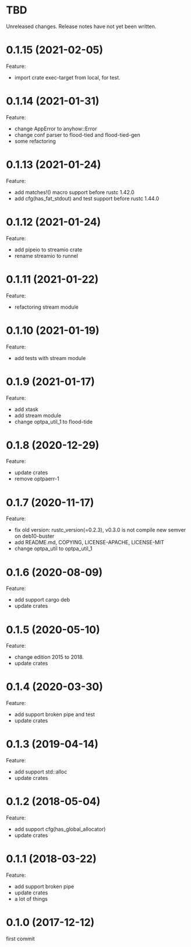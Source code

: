 TBD
===
Unreleased changes. Release notes have not yet been written.

0.1.15 (2021-02-05)
=====
Feature:

* import crate exec-target from local, for test.

0.1.14 (2021-01-31)
=====
Feature:

* change AppError to anyhow::Error
* change conf parser to flood-tied and flood-tied-gen
* some refactoring

0.1.13 (2021-01-24)
=====
Feature:

* add matches!() macro support before rustc 1.42.0
* add cfg(has_fat_stdout) and test support before rustc 1.44.0

0.1.12 (2021-01-24)
=====
Feature:

* add pipeio to streamio crate
* rename streamio to runnel

0.1.11 (2021-01-22)
=====
Feature:

* refactoring stream module

0.1.10 (2021-01-19)
=====
Feature:

* add tests with stream module

0.1.9 (2021-01-17)
=====
Feature:

* add xtask
* add stream module
* change optpa_util_1 to flood-tide

0.1.8 (2020-12-29)
=====
Feature:

* update crates
* remove optpaerr-1

0.1.7 (2020-11-17)
=====
Feature:

* fix old version: rustc_version(=0.2.3), v0.3.0 is not compile new semver on deb10-buster
* add README.md, COPYING, LICENSE-APACHE, LICENSE-MIT
* change optpa_util to optpa_util_1

0.1.6 (2020-08-09)
=====
Feature:

* add support cargo deb
* update crates

0.1.5 (2020-05-10)
=====
Feature:

* change edition 2015 to 2018.
* update crates

0.1.4 (2020-03-30)
=====
Feature:

* add support broken pipe and test
* update crates

0.1.3 (2019-04-14)
=====
Feature:

* add support std::alloc
* update crates

0.1.2 (2018-05-04)
=====
Feature:

* add support cfg(has_global_allocator)
* update crates

0.1.1 (2018-03-22)
=====
Feature:

* add support broken pipe
* update crates
* a lot of things

0.1.0 (2017-12-12)
=====
first commit
